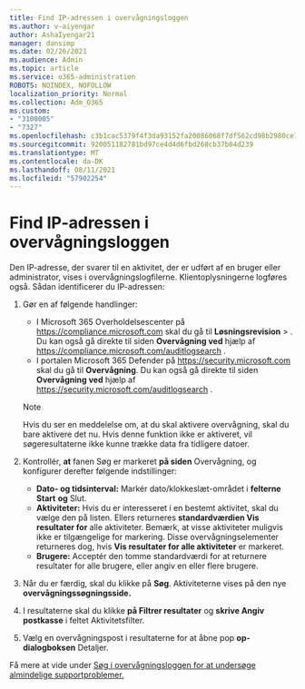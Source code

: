 ```yaml
---
title: Find IP-adressen i overvågningsloggen
ms.author: v-aiyengar
author: AshaIyengar21
manager: dansimp
ms.date: 02/26/2021
ms.audience: Admin
ms.topic: article
ms.service: o365-administration
ROBOTS: NOINDEX, NOFOLLOW
localization_priority: Normal
ms.collection: Adm_O365
ms.custom:
- "3100005"
- "7327"
ms.openlocfilehash: c3b1cac5379f4f3da93152fa20086068f7df562cd98b2980ce1b4280e0aa6d5f
ms.sourcegitcommit: 920051182781bd97ce4d4d6fbd268cb37b84d239
ms.translationtype: MT
ms.contentlocale: da-DK
ms.lasthandoff: 08/11/2021
ms.locfileid: "57902254"
---
```

# <a name="find-the-ip-address-in-audit-log"></a>Find IP-adressen i overvågningsloggen

Den IP-adresse, der svarer til en aktivitet, der er udført af en bruger eller administrator, vises i overvågningslogfilerne. Klientoplysningerne logføres også. Sådan identificerer du IP-adressen:

1. Gør en af følgende handlinger:
   - I Microsoft 365 Overholdelsescenter på <https://compliance.microsoft.com> skal du gå til **Løsningsrevision** \> . Du kan også gå direkte til siden **Overvågning ved** hjælp af <https://compliance.microsoft.com/auditlogsearch> .
   - I portalen Microsoft 365 Defender på <https://security.microsoft.com> skal du gå til **Overvågning**. Du kan også gå direkte til siden **Overvågning ved** hjælp af <https://security.microsoft.com/auditlogsearch> .

    > [!NOTE]
    > Hvis du ser en meddelelse om, at du skal aktivere overvågning, skal du bare aktivere det nu. Hvis denne funktion ikke er aktiveret, vil søgeresultaterne ikke kunne trække data fra tidligere datoer.

2. Kontrollér, **at** fanen Søg er markeret **på siden** Overvågning, og konfigurer derefter følgende indstillinger:
   - **Dato- og tidsinterval:** Markér dato/klokkeslæt-området i **felterne Start** **og** Slut.
   - **Aktiviteter:** Hvis du er interesseret i en bestemt aktivitet, skal du vælge den på listen. Ellers returneres **standardværdien Vis resultater for** alle aktiviteter. Bemærk, at visse aktiviteter muligvis ikke er tilgængelige for markering. Disse overvågningselementer returneres dog, hvis **Vis resultater for alle aktiviteter** er markeret.
   - **Brugere:** Acceptér den tomme standardværdi for at returnere resultater for alle brugere, eller angiv en eller flere brugere.

3. Når du er færdig, skal du klikke på **Søg**. Aktiviteterne vises på den nye **overvågningssøgningsside.**

4. I resultaterne skal du klikke **på Filtrer resultater** og **skrive Angiv postkasse** i feltet Aktivitetsfilter.

5. Vælg en overvågningspost i resultaterne for at åbne pop **op-dialogboksen** Detaljer.

Få mere at vide under [Søg i overvågningsloggen for at undersøge almindelige supportproblemer.](https://docs.microsoft.com/microsoft-365/compliance/auditing-troubleshooting-scenarios)
